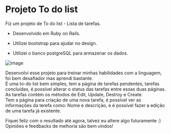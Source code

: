 # Projeto To do list 

Fiz um projeto de To do list - Lista de tarefas. 

* Desenvolvido em Ruby on Rails. 

* Utilizei bootstrap para ajudar no design. 

* Utilizei o banco postgreSQL para armazenar os dados.

 ![image](https://github.com/user-attachments/assets/9ec3729d-e490-4398-bf1a-b6bf10eebfb9)
<p>
Desenvolvi esse projeto para treinar minhas habilidades com a linguagem, foi bem desafiador mas aprendi bastante.<br>
É uma to-do list bem simples, tem a página de tarefas pendentes, tarefas concluídas, é possível alterar o status das tarefas entre essas duas páginas.<br>
As tarefas contém os métodos de Edit, Update, Destroy e Create. <br>
Tem a página para criação de uma nova tarefa, é possível ver as informações da terefa como: Nome e descrição, e é possível fazer a edição de uma tarefa já existente. <br>
<p>
Fiquei feliz com o resultado até agora, talvez eu altere algo futuramente :) <br>
Opiniões e feedbacks de melhoria são bem vindos!
</p>
